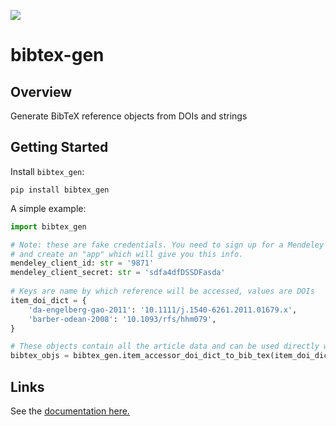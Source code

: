 
[![](https://codecov.io/gh/nickderobertis/bibtex-gen/branch/master/graph/badge.svg)](https://codecov.io/gh/nickderobertis/bibtex-gen)

# bibtex-gen

## Overview

Generate BibTeX reference objects from DOIs and strings

## Getting Started

Install `bibtex_gen`:

```
pip install bibtex_gen
```

A simple example:

```python
import bibtex_gen

# Note: these are fake credentials. You need to sign up for a Mendeley account, go to Mendeley Developers,
# and create an "app" which will give you this info.
mendeley_client_id: str = '9871'
mendeley_client_secret: str = 'sdfa4dfDSSDFasda'
   
# Keys are name by which reference will be accessed, values are DOIs
item_doi_dict = {
    'da-engelberg-gao-2011': '10.1111/j.1540-6261.2011.01679.x',
    'barber-odean-2008': '10.1093/rfs/hhm079',
}

# These objects contain all the article data and can be used directly with pyexlatex
bibtex_objs = bibtex_gen.item_accessor_doi_dict_to_bib_tex(item_doi_dict, mendeley_client_id, mendeley_client_secret)
```

## Links

See the
[documentation here.](
https://nickderobertis.github.io/bibtex-gen/
)
